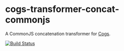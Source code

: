 # cogs-transformer-concat-commonjs

A CommonJS concatenation transformer for [Cogs].

[![Build Status]](http://travis-ci.org/caseywebdev/cogs-transformer-concat-commonjs)

[Cogs]: https://github.com/caseywebdev/cogs
[Build Status]: https://secure.travis-ci.org/caseywebdev/cogs-transformer-concat-commonjs.png
